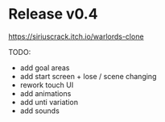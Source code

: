 # Release v0.4
https://siriuscrack.itch.io/warlords-clone

TODO:
* add goal areas
* add start screen + lose / scene changing
* rework touch UI
* add animations
* add unti variation
* add sounds